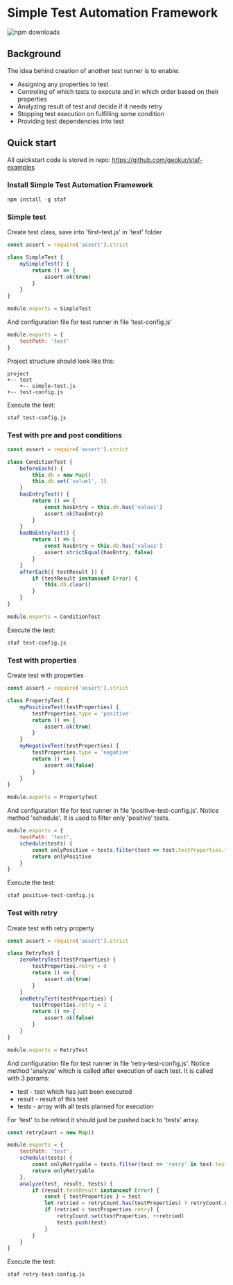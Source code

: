 # Simple Test Automation Framework
![npm downloads](https://img.shields.io/npm/dm/sdif.svg?style=flat-square)

## Background
The idea behind creation of another test runner is to enable:
- Assigning any properties to test
- Controling of which tests to execute and in which order based on their
properties
- Analyzing result of test and decide if it needs retry
- Stopping test execution on fulfilling some condition
- Providing test dependencies into test
## Quick start
All quickstart code is stored in repo: https://github.com/geokur/staf-examples
### Install Simple Test Automation Framework
```shell
npm install -g staf
```
### Simple test
Create test class, save into 'first-test.js' in 'test' folder
```javascript
const assert = require('assert').strict

class SimpleTest {
    mySimpleTest() {
        return () => {
            assert.ok(true)
        }
    }
}

module.exports = SimpleTest
```
And configuration file for test runner in file 'test-config.js'
```javascript
module.exports = {
    testPath: 'test'
}
```
Project structure should look like this:
```
project
+-- test
    +-- simple-test.js
+-- test-config.js
```
Execute the test:
```shell
staf test-config.js
```
### Test with pre and post conditions
```javascript
const assert = require('assert').strict

class ConditionTest {
    beforeEach() {
        this.db = new Map()
        this.db.set('value1', 1)
    }
    hasEntryTest() {
        return () => {
            const hasEntry = this.db.has('value1')
            assert.ok(hasEntry)
        }
    }
    hasNoEntryTest() {
        return () => {
            const hasEntry = this.db.has('value1')
            assert.strictEqual(hasEntry, false)
        }
    }
    afterEach({ testResult }) {
        if (testResult instanceof Error) {
            this.db.clear()
        }
    }
}

module.exports = ConditionTest
```
Execute the test:
```shell
staf test-config.js
```
### Test with properties
Create test with properties
```javascript
const assert = require('assert').strict

class PropertyTest {
    myPositiveTest(testProperties) {
        testProperties.type = 'positive'
        return () => {
            assert.ok(true)
        }
    }
    myNegativeTest(testProperties) {
        testProperties.type = 'negative'
        return () => {
            assert.ok(false)
        }
    }
}

module.exports = PropertyTest
```
And configuration file for test runner in file 'positive-test-config.js'. Notice method 'schedule'. It is used to filter only 'positive' tests.
```javascript
module.exports = {
    testPath: 'test',
    schedule(tests) {
        const onlyPositive = tests.filter(test => test.testProperties.type === 'positive')
        return onlyPositive
    }
}
```
Execute the test:
```shell
staf positive-test-config.js
```
### Test with retry
Create test with retry property
```javascript
const assert = require('assert').strict

class RetryTest {
    zeroRetryTest(testProperties) {
        testProperties.retry = 0
        return () => {
            assert.ok(true)
        }
    }
    oneRetryTest(testProperties) {
        testProperties.retry = 1
        return () => {
            assert.ok(false)
        }
    }
}

module.exports = RetryTest
```
And configuration file for test runner in file 'retry-test-config.js'. Notice method 'analyze' which is called after execution of each test. It is called with 3 params:
- test - test which has just been executed
- result - result of this test
- tests - array with all tests planned for execution

For 'test' to be retried it should just be pushed back to 'tests' array.
```javascript
const retryCount = new Map()

module.exports = {
    testPath: 'test',
    schedule(tests) {
        const onlyRetryable = tests.filter(test => 'retry' in test.testProperties)
        return onlyRetryable
    },
    analyze(test, result, tests) {
        if (result.testResult instanceof Error) {
            const { testProperties } = test
            let retried = retryCount.has(testProperties) ? retryCount.get(testProperties) : 0
            if (retried < testProperties.retry) {
                retryCount.set(testProperties, ++retried)
                tests.push(test)
            }
        }
    }
}
```
Execute the test:
```shell
staf retry-test-config.js
```